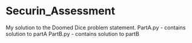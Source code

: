# Securin_Assessment
My solution to the Doomed Dice problem statement.
PartA.py - contains solution to partA 
PartB.py - contains solution to partB
